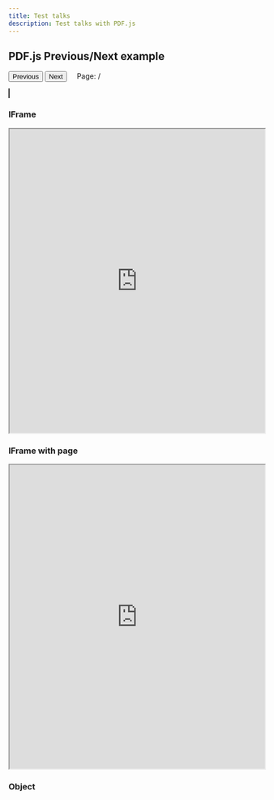 ```yaml
---
title: Test talks
description: Test talks with PDF.js
---
```


<script src="//mozilla.github.io/pdf.js/build/pdf.js"></script>

## PDF.js Previous/Next example

<div>
  <button id="prev">Previous</button>
  <button id="next">Next</button>
  &nbsp; &nbsp;
  <span>Page: <span id="page_num"></span> / <span id="page_count"></span></span>
</div>

<!-- <div id="canvas-parent" width="100%"> -->
  <canvas id="the-canvas" style="border:1px solid" ></canvas>
<!-- </div> -->

<script src="https://asatarin.github.io/test-pages/assets/js/slides.js"></script>


### IFrame

<iframe src="https://asatarin.github.io/assets/talks/2023-01-how-to-fight-production-incidents.pdf" width="100%" height="600px"></iframe>


### IFrame with page

<iframe src="https://asatarin.github.io/assets/talks/2023-01-how-to-fight-production-incidents.pdf#page=5" width="100%" height="600px"></iframe>

### Object

<object style="width: 100%; height: 600px" data="https://asatarin.github.io/assets/talks/2023-01-how-to-fight-production-incidents.pdf" type="application/pdf"></object>


<object style="width: 100%; height: 600px" data="https://asatarin.github.io/assets/talks/2023-01-how-to-fight-production-incidents.pdf#page=5" type="application/pdf"></object>

